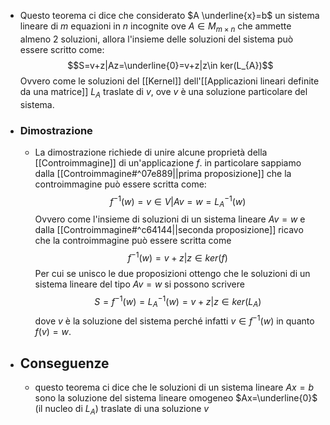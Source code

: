- Questo teorema ci dice che considerato $A \underline{x}=b$ un sistema lineare di $m$ equazioni in $n$ incognite ove $A \in M_{m\times n}$ che ammette almeno 2 soluzioni, allora l'insieme delle soluzioni del sistema può essere scritto come:$$S=v+z|Az=\underline{0}=v+z|z\in ker(L_{A})$$Ovvero come le soluzioni del [[Kernel]] dell'[[Applicazioni lineari definite da una matrice]] $L_{A}$ traslate di $v$, ove $v$ è una soluzione particolare del sistema.
- ### Dimostrazione 
	- La dimostrazione richiede di unire alcune proprietà della [[Controimmagine]] di un'applicazione $f$. in particolare sappiamo dalla [[Controimmagine#^07e889||prima proposizione]] che la controimmagine può essere scritta come:$$f^{-1}(w)=v \in V|A v=w=L_{A}^{-1}(w)$$Ovvero come l'insieme di soluzioni di un sistema lineare $Av=w$
	  e dalla [[Controimmagine#^c64144||seconda proposizione]] ricavo che la controimmagine può essere scritta come $$f^{-1}(w)=v+z|z\in ker(f)$$Per cui se unisco le due proposizioni ottengo che le soluzioni di un sistema lineare del tipo $Av=w$ si possono scrivere $$S=f^{-1}(w)=L_{A}^{-1}(w)= v+z|z\in ker(L_{A})$$dove $v$ è la soluzione del sistema perché infatti $v \in f^{-1}(w)$ in quanto $f(v)=w$.
- ## Conseguenze 
	- questo teorema ci dice che le soluzioni di un sistema lineare $Ax=b$ sono la soluzione del sistema lineare omogeneo $Ax=\underline{0}$ (il nucleo di $L_{A}$) traslate di una soluzione $v$
	 
	 